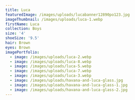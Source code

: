 ```yaml
---
title: Luca
featuredImage: /images/uploads/lucabanner12890po123.jpg
imageThumbnail: /images/uploads/luca-1.webp
firstName: Luca
collection: Boys
size: '4'
shoeSize: '9.5'
hair: Brown
eyes: Brown
imagePortfolio:
  - image: /images/uploads/luca-2.webp
  - image: /images/uploads/luca-8.webp
  - image: /images/uploads/luca-5.webp
  - image: /images/uploads/luca-7.webp
  - image: /images/uploads/luca-3.webp
  - image: /images/uploads/havana-and-luca-glass.jpg
  - image: /images/uploads/havana-and-luca-glass-1.jpg
  - image: /images/uploads/havana-and-luca-glass-2.jpg
---
```


